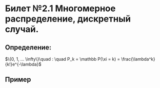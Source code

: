 # Билет №2.1 Многомерное распределение, дискретный случай.

## Определение:

$\{0, 1, ... \infty\}\quad : \quad P_k = \mathbb P(\xi = k) = \frac{\lambda^k}{k!}e^{-\lambda}$

## Пример

